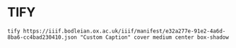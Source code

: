 # TIFY

`tify https://iiif.bodleian.ox.ac.uk/iiif/manifest/e32a277e-91e2-4a6d-8ba6-cc4bad230410.json "Custom Caption" cover medium center box-shadow`
